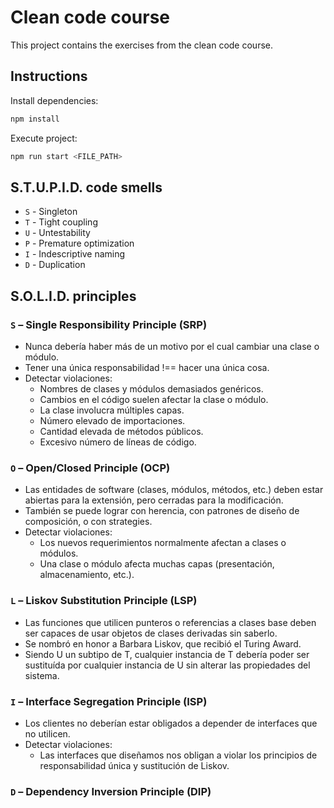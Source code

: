 # Clean code course

This project contains the exercises from the clean code course.

## Instructions

Install dependencies:

```bash
npm install
```

Execute project:

```bash
npm run start <FILE_PATH>
```

## S.T.U.P.I.D. code smells

- `S` - Singleton
- `T` - Tight coupling
- `U` - Untestability
- `P` - Premature optimization
- `I` - Indescriptive naming
- `D` - Duplication

## S.O.L.I.D. principles

### `S` – Single Responsibility Principle (SRP)

- Nunca debería haber más de un motivo por el cual cambiar una clase o módulo.
- Tener una única responsabilidad !== hacer una única cosa.
- Detectar violaciones:
  - Nombres de clases y módulos demasiados genéricos.
  - Cambios en el código suelen afectar la clase o módulo.
  - La clase involucra múltiples capas.
  - Número elevado de importaciones.
  - Cantidad elevada de métodos públicos.
  - Excesivo número de líneas de código.

### `O` – Open/Closed Principle (OCP)

- Las entidades de software (clases, módulos, métodos, etc.) deben estar 
  abiertas para la extensión, pero cerradas para la modificación.
- También se puede lograr con herencia, con patrones de diseño de composición, 
  o con strategies.
- Detectar violaciones:
  - Los nuevos requerimientos normalmente afectan a clases o módulos.
  - Una clase o módulo afecta muchas capas (presentación, almacenamiento, etc.).

### `L` – Liskov Substitution Principle (LSP)

- Las funciones que utilicen punteros o referencias a clases base deben ser 
  capaces de usar objetos de clases derivadas sin saberlo.
- Se nombró en honor a Barbara Liskov, que recibió el Turing Award.
- Siendo U un subtipo de T, cualquier instancia de T debería poder ser
  sustituída por cualquier instancia de U sin alterar las propiedades del 
  sistema.

### `I` – Interface Segregation Principle (ISP)

- Los clientes no deberían estar obligados a depender de interfaces que no 
  utilicen.
- Detectar violaciones:
  - Las interfaces que diseñamos nos obligan a violar los principios de
    responsabilidad única y sustitución de Liskov.  

### `D` – Dependency Inversion Principle (DIP)
